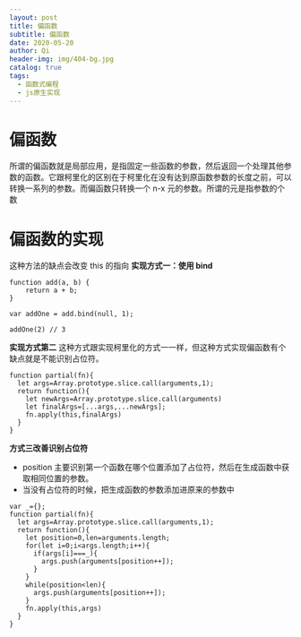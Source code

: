 ```yaml
---
layout: post
title: 偏函数
subtitle: 偏函数
date: 2020-05-20
author: Qi
header-img: img/404-bg.jpg
catalog: true
tags:
  - 函数式编程
  - js原生实现
---
```


# 偏函数

所谓的偏函数就是局部应用，是指固定一些函数的参数，然后返回一个处理其他参数的函数。它跟柯里化的区别在于柯里化在没有达到原函数参数的长度之前，可以转换一系列的参数。而偏函数只转换一个 n-x 元的参数。所谓的元是指参数的个数

# 偏函数的实现

这种方法的缺点会改变 this 的指向
**实现方式一：使用 bind**

```
function add(a, b) {
    return a + b;
}

var addOne = add.bind(null, 1);

addOne(2) // 3
```

**实现方式第二**
这种方式跟实现柯里化的方式一一样，但这种方式实现偏函数有个缺点就是不能识别占位符。

```
function partial(fn){
  let args=Array.prototype.slice.call(arguments,1);
  return function(){
    let newArgs=Array.prototype.slice.call(arguments)
    let finalArgs=[...args,...newArgs];
    fn.apply(this,finalArgs)
  }
}
```

**方式三改善识别占位符**

- position 主要识别第一个函数在哪个位置添加了占位符，然后在生成函数中获取相同位置的参数。
- 当没有占位符的时候，把生成函数的参数添加进原来的参数中

```
var _={};
function partial(fn){
  let args=Array.prototype.slice.call(arguments,1);
  return function(){
    let position=0,len=arguments.length;
    for(let i=0;i<args.length;i++){
      if(args[i]===_){
        args.push(arguments[position++]);
      }
    }
    while(position<len){
      args.push(arguments[position++]);
    }
    fn.apply(this,args)
  }
}
```
